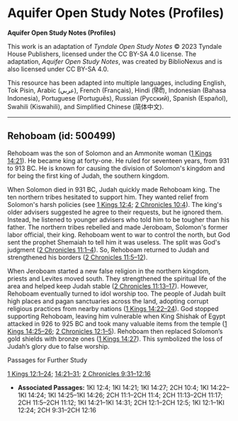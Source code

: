 # Aquifer Open Study Notes (Profiles)

**Aquifer Open Study Notes (Profiles)**

This work is an adaptation of *Tyndale Open Study Notes* © 2023 Tyndale House Publishers, licensed under the CC BY\-SA 4\.0 license. The adaptation, *Aquifer Open Study Notes*, was created by BiblioNexus and is also licensed under CC BY\-SA 4\.0\.

This resource has been adapted into multiple languages, including English, Tok Pisin, Arabic (عربي), French (Français), Hindi (हिंदी), Indonesian (Bahasa Indonesia), Portuguese (Português), Russian (Русский), Spanish (Español), Swahili (Kiswahili), and Simplified Chinese (简体中文).



--------------------------------

## Rehoboam (id: 500499)

Rehoboam was the son of Solomon and an Ammonite woman ([1 Kings 14:21](https://ref.ly/1Kgs14:21)). He became king at forty\-one. He ruled for seventeen years, from 931 to 913 BC. He is known for causing the division of Solomon's kingdom and for being the first king of Judah, the southern kingdom.

When Solomon died in 931 BC, Judah quickly made Rehoboam king. The ten northern tribes hesitated to support him. They wanted relief from Solomon's harsh policies (see [1 Kings 12:4](https://ref.ly/1Kgs12:4); [2 Chronicles 10:4](https://ref.ly/2Chr10:4)). The king's older advisers suggested he agree to their requests, but he ignored them. Instead, he listened to younger advisers who told him to be tougher than his father. The northern tribes rebelled and made Jeroboam, Solomon's former labor official, their king. Rehoboam went to war to control the north, but God sent the prophet Shemaiah to tell him it was useless. The split was God's judgment ([2 Chronicles 11:1–4](https://ref.ly/2Chr11:1-2Chr11:4)). So, Rehoboam returned to Judah and strengthened his borders ([2 Chronicles 11:5–12](https://ref.ly/2Chr11:5-2Chr11:12)).

When Jeroboam started a new false religion in the northern kingdom, priests and Levites moved south. They strengthened the spiritual life of the area and helped keep Judah stable ([2 Chronicles 11:13–17](https://ref.ly/2Chr11:13-2Chr11:17)). However, Rehoboam eventually turned to idol worship too. The people of Judah built high places and pagan sanctuaries across the land, adopting corrupt religious practices from nearby nations ([1 Kings 14:22–24](https://ref.ly/1Kgs14:22-1Kgs14:24)). God stopped supporting Rehoboam, leaving him vulnerable when King Shishak of Egypt attacked in 926 to 925 BC and took many valuable items from the temple ([1 Kings 14:25–26](https://ref.ly/1Kgs14:25-1Kgs14:26); [2 Chronicles 12:1–5](https://ref.ly/2Chr12:1-2Chr12:5)). Rehoboam then replaced Solomon’s gold shields with bronze ones ([1 Kings 14:27](https://ref.ly/1Kgs14:27)). This symbolized the loss of Judah’s glory due to false worship.

Passages for Further Study

[1 Kings 12:1–24](https://ref.ly/1Kgs12:1-1Kgs12:24); [14:21–31](https://ref.ly/1Kgs14:21-1Kgs14:31); [2 Chronicles 9:31–12:16](https://ref.ly/2Chr9:31-2Chr12:16)

* **Associated Passages:** 1KI 12:4; 1KI 14:21; 1KI 14:27; 2CH 10:4; 1KI 14:22–1KI 14:24; 1KI 14:25–1KI 14:26; 2CH 11:1–2CH 11:4; 2CH 11:13–2CH 11:17; 2CH 11:5–2CH 11:12; 1KI 14:21–1KI 14:31; 2CH 12:1–2CH 12:5; 1KI 12:1–1KI 12:24; 2CH 9:31–2CH 12:16

